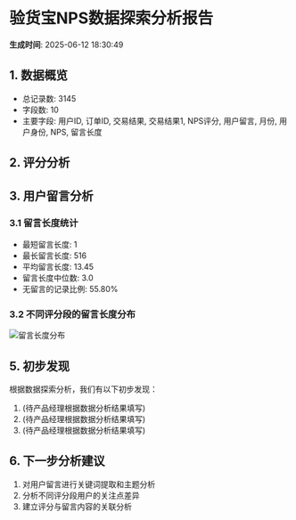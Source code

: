 # 验货宝NPS数据探索分析报告

**生成时间**: 2025-06-12 18:30:49

## 1. 数据概览

- 总记录数: 3145
- 字段数: 10
- 主要字段: 用户ID, 订单ID, 交易结果, 交易结果1, NPS评分, 用户留言, 月份, 用户身份, NPS, 留言长度

## 2. 评分分析

## 3. 用户留言分析

### 3.1 留言长度统计

- 最短留言长度: 1
- 最长留言长度: 516
- 平均留言长度: 13.45
- 留言长度中位数: 3.0
- 无留言的记录比例: 55.80%

### 3.2 不同评分段的留言长度分布

![留言长度分布](comment_length_by_score.png)

## 5. 初步发现

根据数据探索分析，我们有以下初步发现：

1. (待产品经理根据数据分析结果填写)
2. (待产品经理根据数据分析结果填写)
3. (待产品经理根据数据分析结果填写)

## 6. 下一步分析建议

1. 对用户留言进行关键词提取和主题分析
2. 分析不同评分段用户的关注点差异
3. 建立评分与留言内容的关联分析
